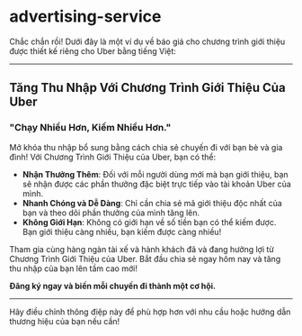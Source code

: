 # advertising-service

Chắc chắn rồi! Dưới đây là một ví dụ về báo giá cho chương trình giới thiệu được thiết kế riêng cho Uber bằng tiếng Việt:

---

## Tăng Thu Nhập Với Chương Trình Giới Thiệu Của Uber

### "Chạy Nhiều Hơn, Kiếm Nhiều Hơn."

Mở khóa thu nhập bổ sung bằng cách chia sẻ chuyến đi với bạn bè và gia đình! Với Chương Trình Giới Thiệu của Uber, bạn có thể:

- **Nhận Thưởng Thêm**: Đối với mỗi người dùng mới mà bạn giới thiệu, bạn sẽ nhận được các phần thưởng đặc biệt trực tiếp vào tài khoản Uber của mình.
- **Nhanh Chóng và Dễ Dàng**: Chỉ cần chia sẻ mã giới thiệu độc nhất của bạn và theo dõi phần thưởng của mình tăng lên.
- **Không Giới Hạn**: Không có giới hạn về số tiền bạn có thể kiếm được. Bạn giới thiệu càng nhiều, bạn kiếm được càng nhiều!

Tham gia cùng hàng ngàn tài xế và hành khách đã và đang hưởng lợi từ Chương Trình Giới Thiệu của Uber. Bắt đầu chia sẻ ngay hôm nay và tăng thu nhập của bạn lên tầm cao mới!

**Đăng ký ngay và biến mỗi chuyến đi thành một cơ hội.**

---

Hãy điều chỉnh thông điệp này để phù hợp hơn với nhu cầu hoặc hướng dẫn thương hiệu của bạn nếu cần!
